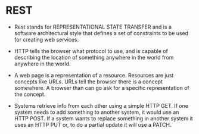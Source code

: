 # REST

* Rest stands for REPRESENTATIONAL STATE TRANSFER and is a software architectural  style that defines a set of constraints to be used for creating web services. 

* HTTP tells the browser what protocol to use, and is capable of describing the location of something anywhere in the world from anywhere in the world.

* A web page is a representation of a resource. Resources are just concepts like URLs. URLs tell the browser there is a concept somewhere. A browser than can go ask for a specific representation of the concept.

* Systems retrieve info from each other using a simple HTTP GET. If one system needs to add something to another system, it would use an HTTP POST. If a system wants to replace something in another system it uses an HTTP PUT or, to do a partial update it will use a PATCH.
